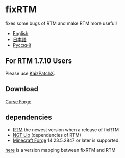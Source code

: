 # fixRTM

fixes some bugs of RTM and make RTM more useful!

- [English](README.en.md)
- [日本語](README.md)
- [Русский](README.ru.md)

## For RTM 1.7.10 Users

Please use [KaizPatchX].

## Download

[Curse Forge](https://www.curseforge.com/minecraft/mc-mods/fixrtm)

## dependencies

- [RTM](https://www.curseforge.com/minecraft/mc-mods/realtrainmod) the newest version when a release of fixRTM
- [NGT Lib](https://www.curseforge.com/minecraft/mc-mods/ngtlib) (dependencies of RTM)
- [Minecraft Forge](https://files.minecraftforge.net/maven/net/minecraftforge/forge/index_1.12.2.html) 14.23.5.2847 or
  later is supported.

[here](version-map.md) is a version mapping between fixRTM and RTM

[KaizPatchX]: https://github.com/Kai-Z-JP/KaizPatchX
